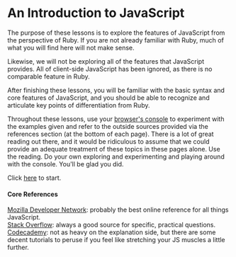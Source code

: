 # An Introduction to JavaScript

The purpose of these lessons is to explore the features of JavaScript from the perspective of Ruby.  If you are not already familiar with Ruby, much of what you will find here will not make sense.

Likewise, we will not be exploring all of the features that JavaScript provides.  All of client-side JavaScript has been ignored, as there is no comparable feature in Ruby.

After finishing these lessons, you will be familiar with the basic syntax and core features of JavaScript, and you should be able to recognize and articulate key points of differentiation from Ruby.

Throughout these lessons, use your [browser's console](http://webmasters.stackexchange.com/questions/8525/how-to-open-the-javascript-console-in-different-browsers) to experiment with the examples given and refer to the outside sources provided via the references section (at the bottom of each page).  There is a lot of great reading out there, and it would be ridiculous to assume that we could provide an adequate treatment of these topics in these pages alone.  Use the reading.  Do your own exploring and experimenting and playing around with the console.  You'll be glad you did.

Click [here](1_numbers.md) to start.

#### Core References

[Mozilla Developer Network](https://developer.mozilla.org/en/JavaScript/): probably the best online reference for all things JavaScript. <br>
[Stack Overflow](http://stackoverflow.com/questions/tagged/javascript): always a good source for specific, practical questions. <br>
[Codecademy](http://www.codecademy.com/): not as heavy on the explanation side, but there are some decent tutorials to peruse if you feel like stretching your JS muscles a little further.
